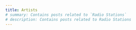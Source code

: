 ```yaml
---
title: Artists
# summary: Contains posts related to `Radio Stations`
# description: Contains posts related to Radio Stations
---
```


